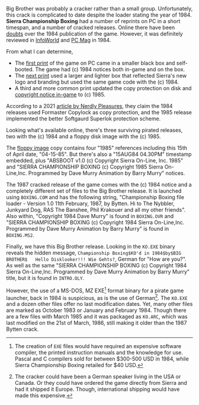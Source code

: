 Big Brother was probably a cracker rather than a small group. Unfortunately, this crack is complicated to date despite the loader stating the year of 1984. **Sierra Championship Boxing** had a number of reprints on PC in a short timespan, and a number of cracked releases. Online there have been [doubts](https://datadrivengamer.blogspot.com/2023/04/game-368-sierra-championship-boxing.html) over the 1984 publication of the game. However, it was definitely reviewed in [InfoWorld](https://books.google.com.au/books?id=wS4EAAAAMBAJ&pg=PA38&redir_esc=y#v=onepage&q&f=false) and [PC Mag](https://books.google.com.au/books?id=-Ukz6hjZEA4C&pg=PA311&redir_esc=y#v=onepage&q&f=false) in 1984.

From what I can determine,

- The [first print](https://www.sierrachest.com/index.php?a=games&id=362&title=championship-boxing&fld=box&pid=3) of the game on PC came in a smaller black box and self-booted. The game had (c) 1984 notices both in-game and on the box. 
- The [next print](https://www.sierrachest.com/index.php?a=games&id=362&title=championship-boxing&fld=box&pid=2) used a larger and lighter box that reflected Sierra's new logo and branding but used the same game code with the (c) 1984.
- A third and more common print updated the copy protection on disk and [copyright notice in-game](https://www.mobygames.com/game/4172/sierra-championship-boxing/screenshots/pc-booter/295285/) to (c) 1985. 
 
According to a 2021 [article by Nerdly Pleasures](https://nerdlypleasures.blogspot.com/2021/03/breaking-disk-based-protection-on.html), they claim the 1984 releases used Formaster Copylock as copy protection, and the 1985 release implemented the better Softgaurd Superlok protection scheme. 

Looking what's available online, there's three surviving pirated releases, two with the (c) 1984 and a floppy disk image with the (c) 1985.

The [floppy image](https://archive.org/details/002162-SierraChampionshipBoxing) copy contains four "1985" references including this 15th of April date, "04-15-85". But there's also a "15AUG84 04.30PM" timestamp embedded, plus "ABSBOOT v1.0 (c) Copyright Sierra On-Line, Inc. 1985" and "SIERRA CHAMPIONSHIP BOXING (c) Copyright 1985 Sierra On-Line,Inc. Programmed by Dave Murry Animation by Barry Murry" notices.

The 1987 cracked release of the game comes with the (c) 1984 notice and a completely different set of files to the Big Brother release. It is launched using `BOXING.COM` and has the following string, "Championship Boxing file loader - Version 1.0 11th February, 1987, by Bytten. Hi to The Nybbler, Junkyard Dog, RAS The Banshee, Phil Krakouer and all my other friends". Also within, "Copyright 1984 Dave Murry" is found in `BOXING.OVR` and "SIERRA CHAMPIONSHIP BOXING (c) Copyright 1984 Sierra On-Line,Inc. Programmed by Dave Murry Animation by Barry Murry" is found in `BOXING.MS2`.

Finally, we have this Big Brother release. Looking in the `KO.EXE` binary reveals the hidden message, `Championship Boxing$KO'd in 1984$by$BIG  BROTHER$   Hello Disklooker!!! Wie Gehts?`, German for "How are you?". As well as the same "SIERRA CHAMPIONSHIP BOXING (c) Copyright 1984 Sierra On-Line,Inc. Programmed by Dave Murry Animation by Barry Murry" title, but it is found in `INTRO.OLY`. 

However, the use of a MS-DOS, MZ EXE[^2] format binary for a pirate game launcher, back in 1984 is suspicious, as is the use of German[^1]. The `KO.EXE` and a dozen other files offer no last modification dates. Yet, many other files are marked as October 1983 or January and February 1984. Though there are a few files with March 1985 and it was packaged as `KO.ARC`, which was last modified on the 21st of March, 1986, still making it older than the 1987 Bytten crack.

[^1]: The cracker could have been a German speaker living in the USA or Canada. Or they could have ordered the game directly from Sierra and had it shipped it Europe. Though, international shipping would have made this expensive.
[^2]: The creation of `EXE` files would have required an expensive software compiler, the printed instruction manuals and the knowledge for use. Pascal and C compilers sold for between $300-500 USD in 1984, while Sierra Championship Boxing retailed for $40 USD.